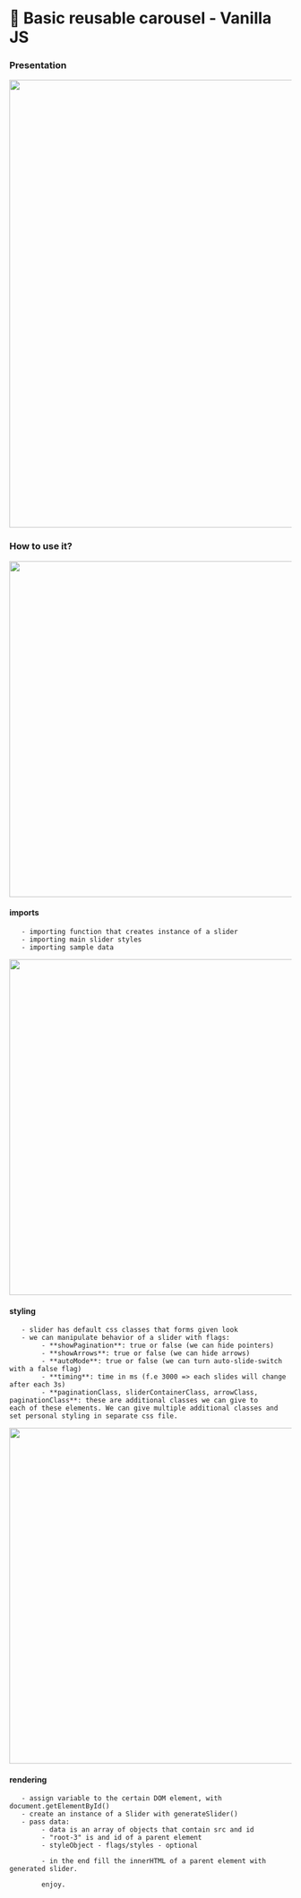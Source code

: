 # 🦊 Basic reusable carousel - Vanilla JS

### Presentation

<img src="https://user-images.githubusercontent.com/28606968/66319303-2b392700-e91d-11e9-90de-f15f2ef817da.png" width="800" />

### How to use it?

<img width="600" src="https://user-images.githubusercontent.com/28606968/66317766-69811700-e91a-11e9-9044-a50816867bc3.png">

  #### imports
       - importing function that creates instance of a slider
       - importing main slider styles
       - importing sample data
       
<img width="600" src="https://user-images.githubusercontent.com/28606968/66317765-68e88080-e91a-11e9-8a9e-ad2ce1a31f46.png">
 
  #### styling
       - slider has default css classes that forms given look
       - we can manipulate behavior of a slider with flags:
            - **showPagination**: true or false (we can hide pointers)
            - **showArrows**: true or false (we can hide arrows)
            - **autoMode**: true or false (we can turn auto-slide-switch with a false flag)
            - **timing**: time in ms (f.e 3000 => each slides will change after each 3s)
            - **paginationClass, sliderContainerClass, arrowClass, paginationClass**: these are additional classes we can give to                 each of these elements. We can give multiple additional classes and set personal styling in separate css file.
       
<img width="600" src="https://user-images.githubusercontent.com/28606968/66317764-68e88080-e91a-11e9-95e6-6741758697d8.png">

  #### rendering
       - assign variable to the certain DOM element, with document.getElementById()
       - create an instance of a Slider with generateSlider()
       - pass data: 
            - data is an array of objects that contain src and id
            - "root-3" is and id of a parent element
            - styleObject - flags/styles - optional
            
            - in the end fill the innerHTML of a parent element with generated slider.
            
            enjoy.


